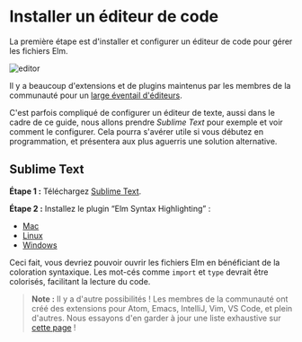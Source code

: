 # Installer un éditeur de code

La première étape est d'installer et configurer un éditeur de code pour gérer les fichiers Elm.

![editor](images/editor.png)

Il y a beaucoup d'extensions et de plugins maintenus par les membres de la communauté pour un [large éventail d'éditeurs](https://github.com/elm/editor-plugins).

C'est parfois compliqué de configurer un éditeur de texte, aussi dans le cadre de ce guide, nous allons prendre *Sublime Text* pour exemple et voir comment le configurer. Cela pourra s'avérer utile si vous débutez en programmation, et présentera aux plus aguerris une solution alternative.


## Sublime Text

**Étape 1 :** Téléchargez [Sublime Text](https://www.sublimetext.com/).

**Étape 2 :** Installez le plugin “Elm Syntax Highlighting” :

- [Mac](https://github.com/evancz/elm-syntax-highlighting/blob/master/install/mac.md)
- [Linux](https://github.com/evancz/elm-syntax-highlighting/blob/master/install/linux.md)
- [Windows](https://github.com/evancz/elm-syntax-highlighting/blob/master/install/windows.md)

Ceci fait, vous devriez pouvoir ouvrir les fichiers Elm en bénéficiant de la coloration syntaxique. Les mot-cés comme `import` et `type` devrait être colorisés, facilitant la lecture du code.


> **Note :** Il y a d'autre possibilités ! Les membres de la communauté ont créé des extensions pour Atom, Emacs, IntelliJ, Vim, VS Code, et plein d'autres. Nous essayons d'en garder à jour une liste exhaustive sur [cette page](https://github.com/elm/editor-plugins) !
